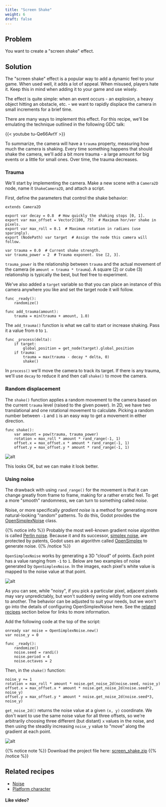 ```yaml
---
title: "Screen Shake"
weight: 6
draft: false
---
```


## Problem

You want to create a "screen shake" effect.

## Solution

The "screen shake" effect is a popular way to add a dynamic feel to your game. When used well, it adds a lot of appeal. When misused, players hate it. Keep this in mind when adding it to your game and use wisely.

The effect is quite simple: when an event occurs - an explosion, a heavy object hitting an obstacle, etc. - we want to rapidly displace the camera in small increments for a brief time.

There are many ways to implement this effect. For this recipe, we'll be emulating the technique outlined in the following GDC talk:

{{< youtube tu-Qe66AvtY >}}

To summarize, the camera will have a `trauma` property, measuring how much the camera is shaking. Every time something happens that should shake the camera, we'll add a bit more trauma - a large amount for big events or a little for small ones. Over time, the trauma decreases.

### Trauma

We'll start by implementing the camera. Make a new scene with a `Camera2D` node, name it `ShakeCamera2D`, and attach a script.

First, define the parameters that control the shake behavior:

```gdscript
extends Camera2D

export var decay = 0.8  # How quickly the shaking stops [0, 1].
export var max_offset = Vector2(100, 75)  # Maximum hor/ver shake in pixels.
export var max_roll = 0.1  # Maximum rotation in radians (use sparingly).
export (NodePath) var target  # Assign the node this camera will follow.

var trauma = 0.0  # Current shake strength.
var trauma_power = 2  # Trauma exponent. Use [2, 3].
```

`trauma_power` is the relationship between `trauma` and the actual movement of the camera (ie `amount = trauma * trauma`). A square (2) or cube (3) relationship is typically the best, but feel free to experiment.

We've also added a `target` variable so that you can place an instance of this camera anywhere you like and set the target node it will follow.

```gdscript
func _ready():
    randomize()

func add_trauma(amount):
    trauma = min(trauma + amount, 1.0)
```

The `add_trauma()` function is what we call to start or increase shaking. Pass it a value from `0` to `1`.

```gdscript
func _process(delta):
    if target:
        global_position = get_node(target).global_position
    if trauma:
        trauma = max(trauma - decay * delta, 0)
        shake()
```

In `process()` we'll move the camera to track its target. If there is any trauma, we'll use `decay` to reduce it and then call `shake()` to move the camera.

### Random displacement

The `shake()` function applies a random movement to the camera based on the current `trauma` level (raised to the given power). In 2D, we have two translational and one rotational movement to calculate. Picking a random number between `-1` and `1` is an easy way to get a movement in either direction.

```gdscript
func shake():
    var amount = pow(trauma, trauma_power)
    rotation = max_roll * amount * rand_range(-1, 1)
    offset.x = max_offset.x * amount * rand_range(-1, 1)
    offset.y = max_offset.y * amount * rand_range(-1, 1)
```

![alt](/godot_recipes/img/shake_rand01.gif)

This looks OK, but we can make it look better.

### Using noise

The drawback with using `rand_range()` for the movement is that it can change greatly from frame to frame, making for a rather erratic feel. To get a more "smooth" randomness, we can turn to something called *noise*.

Noise, or more specifically *gradient noise* is a method for generating more natural-looking "random" patterns. To do this, Godot provides the [OpenSimplexNoise](https://docs.godotengine.org/en/latest/classes/class_opensimplexnoise.html) class.

{{% notice info %}}
Probably the most well-known gradient noise algorithm is called [Perlin noise](https://en.wikipedia.org/wiki/Perlin_noise). Because it and its successor, [simplex noise](https://en.wikipedia.org/wiki/Simplex_noise), are protected by patents, Godot uses an algorithm called [OpenSimplex](https://en.wikipedia.org/wiki/OpenSimplex_noise) to generate noise.
{{% /notice %}}

`OpenSimplexNoise` works by generating a 3D "cloud" of points. Each point has a value ranging from `-1` to `1`. Below are two examples of noise generated by `OpenSimplexNoise`. In the images, each pixel's white value is mapped to the noise value at that point.

![alt](/godot_recipes/img/2d_noise_example.png)

As you can see, while "noisy", if you pick a particular pixel, adjacent pixels may vary unpredictably, but won't suddenly swing wildly from one extreme to another. The behavior can be adjusted to suit your needs, but we won't go into the details of configuring OpenSimplexNoise here. See the [related recipes](#related-recipes) section below for links to more information.

Add the following code at the top of the script:

```gdscript
onready var noise = OpenSimplexNoise.new()
var noise_y = 0

func _ready():
	randomize()
	noise.seed = randi()
	noise.period = 4
	noise.octaves = 2
```

Then, in the `shake()` function:

```gdscript
noise_y += 1
rotation = max_roll * amount * noise.get_noise_2d(noise.seed, noise_y)
offset.x = max_offset.x * amount * noise.get_noise_2d(noise.seed*2, noise_y)
offset.y = max_offset.y * amount * noise.get_noise_2d(noise.seed*3, noise_y)
```

`get_noise_2d()` returns the noise value at a given `(x, y)` coordinate. We don't want to use the same noise value for all three offsets, so we're arbitrarily choosing three different (but distant) `x` values in the noise, and then using the steadily increasing `noise_y` value to "move" along the gradient at each point.

![alt](/godot_recipes/img/shake_noise01.gif)

{{% notice note %}}
Download the project file here: [screen_shake.zip](/godot_recipes/files/screen_shake.zip)
{{% /notice %}}

## Related recipes

- [Noise](/godot_recipes/math/noise/)
- [Platform character](http://kidscancode.org/godot_recipes/ai/platform_character)

#### Like video?

<!-- {{< youtube C-Sn55e5wnk >}} -->
